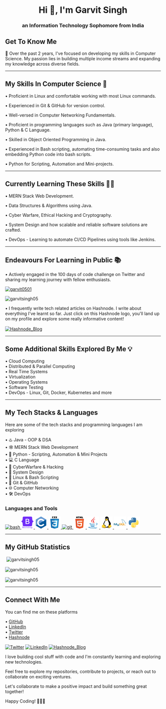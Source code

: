 <h1 align="center">Hi 👋, I'm Garvit Singh</h1>
<h3 align="center">an Information Technology Sophomore from India</h3>

## Get To Know Me

💼 Over the past 2 years, I've focused on developing my skills in Computer Science. My passion lies in building multiple income streams and expanding my knowledge across diverse fields.

---------------------------------
**My Skills In Computer Science** 🤖  
---------------------------------
• Proficient in Linux and comfortable working with most Linux commands.  

• Experienced in Git & GitHub for version control.  

• Well-versed in Computer Networking Fundamentals.  

• Proficient in programming languages such as Java (primary language), Python & C Language.  

• Skilled in Object Oriented Programming in Java.  

• Experienced in Bash scripting, automating time-consuming tasks and also embedding Python code into bash scripts.  

• Python for Scripting, Automation and Mini-projects.  

------------------------------------
**Currently Learning These Skills** 👨‍💻  
------------------------------------
• MERN Stack Web Development.  

• Data Structures & Algorithms using Java.  

• Cyber Warfare, Ethical Hacking and Cryptography.  

• System Design and how scalable and reliable software solutions are crafted.  

• DevOps - Learning to automate CI/CD Pipelines using tools like Jenkins.  

---------------------------------------
**Endeavours For Learning in Public** 📚  
---------------------------------------
• Actively engaged in the 100 days of code challenge on Twitter and sharing my learning journey with fellow enthusiasts.

<p align="left"> <a href="https://twitter.com/garvit0501" target="blank"><img src="https://img.shields.io/twitter/follow/garvit0501?logo=twitter&style=for-the-badge" alt="garvit0501" /></a> </p>

<p align="left"> <img src="https://komarev.com/ghpvc/?username=garvitsingh05&label=Profile%20views&color=0e75b6&style=flat" alt="garvitsingh05" /> </p>

• I frequently write tech related articles on Hashnode. I write about everything I've learnt so far. Just click on this Hashnode logo, you'll land up on my profile and explore some really informative content!
<p align="left">
<a href="https://hashnode.com/@garvit0501" target="_blank"><img align="center" src="https://i.imgur.com/xj703Dx.png" alt="Hashnode_Blog" height="30" width="30" /></a>
</p>

--------------------------------------------
**Some Additional Skills Explored By Me** 💡  
--------------------------------------------
• Cloud Computing  
• Distributed & Parallel Computing  
• Real Time Systems  
• Virtualization  
• Operating Systems  
• Software Testing  
• DevOps - Linux, Git, Docker, Kubernetes and more  

------------------------------
**My Tech Stacks & Languages**
------------------------------
Here are some of the tech stacks and programming languages I am exploring

• ♨️ Java - OOP & DSA  
• 🕸️ MERN Stack Web Development  
• 🐍 Python - Scripting, Automation & Mini Projects  
• 💻 C Language  
• 🚀 CyberWarfare & Hacking  
• 🤖 System Design  
• 🐧 Linux & Bash Scripting  
• 🔧 Git & GitHub  
• 🌐 Computer Networking  
• 🛠️ DevOps  

<h3 align="left">Languages and Tools</h3>
<p align="left"> 
<a href="https://www.gnu.org/software/bash/" target="_blank" rel="noreferrer"> <img src="https://www.vectorlogo.zone/logos/gnu_bash/gnu_bash-icon.svg" alt="bash" width="40" height="40"/> </a> 
<a href="https://getbootstrap.com" target="_blank" rel="noreferrer"> <img src="https://raw.githubusercontent.com/devicons/devicon/master/icons/bootstrap/bootstrap-plain-wordmark.svg" alt="bootstrap" width="40" height="40"/> </a> 
<a href="https://www.cprogramming.com/" target="_blank" rel="noreferrer"> <img src="https://raw.githubusercontent.com/devicons/devicon/master/icons/c/c-original.svg" alt="c" width="40" height="40"/> </a> 
<a href="https://www.w3schools.com/css/" target="_blank" rel="noreferrer"> <img src="https://raw.githubusercontent.com/devicons/devicon/master/icons/css3/css3-original-wordmark.svg" alt="css3" width="40" height="40"/> </a> 
<a href="https://git-scm.com/" target="_blank" rel="noreferrer"> <img src="https://www.vectorlogo.zone/logos/git-scm/git-scm-icon.svg" alt="git" width="40" height="40"/> </a> 
<a href="https://www.w3.org/html/" target="_blank" rel="noreferrer"> <img src="https://raw.githubusercontent.com/devicons/devicon/master/icons/html5/html5-original-wordmark.svg" alt="html5" width="40" height="40"/> </a> 
<a href="https://www.java.com" target="_blank" rel="noreferrer"> <img src="https://raw.githubusercontent.com/devicons/devicon/master/icons/java/java-original.svg" alt="java" width="40" height="40"/> </a> 
<a href="https://www.linux.org/" target="_blank" rel="noreferrer"> <img src="https://raw.githubusercontent.com/devicons/devicon/master/icons/linux/linux-original.svg" alt="linux" width="40" height="40"/> </a> 
<a href="https://www.mysql.com/" target="_blank" rel="noreferrer"> <img src="https://raw.githubusercontent.com/devicons/devicon/master/icons/mysql/mysql-original-wordmark.svg" alt="mysql" width="40" height="40"/> </a> 
<a href="https://www.python.org" target="_blank" rel="noreferrer"> <img src="https://raw.githubusercontent.com/devicons/devicon/master/icons/python/python-original.svg" alt="python" width="40" height="40"/> </a> 

--------------------------
**My GitHub Statistics**
--------------------------
<p>&nbsp;<img align="center" src="https://github-readme-stats.vercel.app/api?username=garvitsingh05&show_icons=true&locale=en" alt="garvitsingh05" /></p>

<p><img align="center" src="https://github-readme-stats.vercel.app/api/top-langs?username=garvitsingh05&show_icons=true&locale=en&layout=compact" alt="garvitsingh05" /></p> 

<p><img align="center" src="https://github-readme-streak-stats.herokuapp.com/?user=garvitsingh05&" alt="garvitsingh05" /></p>

--------------------
**Connect With Me**
--------------------
You can find me on these platforms

• [GitHub](https://github.com/GarvitSingh05)  
• [LinkedIn](https://www.linkedin.com/in/garvit-singh05/)  
• [Twitter](https://twitter.com/Garvit0501)    
• [Hashnode](https://hashnode.com/@garvit0501)  

<p align="left">
<a href="https://twitter.com/garvit0501" target="_blank"><img align="center" src="https://i.imgur.com/dqyPTCI.png" alt="Twitter" height="30" width="42" /></a>
<a href="https://www.linkedin.com/in/garvit-singh05/" target="_blank"><img align="center" src="https://i.imgur.com/WiGDPp7.png" alt="LinkedIn" height="30" width="30" /></a>
<a href="https://hashnode.com/@garvit0501" target="_blank"><img align="center" src="https://i.imgur.com/xj703Dx.png" alt="Hashnode_Blog" height="30" width="30" /></a>
</p>

I love building cool stuff with code and I'm constantly learning and exploring new technologies.

Feel free to explore my repositories, contribute to projects, or reach out to collaborate on exciting ventures.

Let's collaborate to make a positive impact and build something great together!

Happy Coding! 👨‍💻🚀
